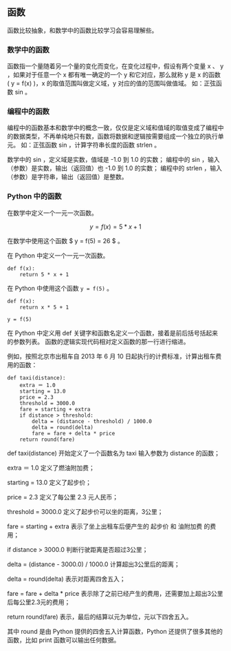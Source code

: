 ## 函数 ##
函数比较抽象，和数学中的函数比较学习会容易理解些。

### 数学中的函数 ###
函数指一个量随着另一个量的变化而变化，在变化过程中，假设有两个变量 x 、 y ，如果对于任意一个 x 都有唯一确定的一个 y 和它对应，那么就称 y 是 x 的函数 \( y = f(x) \)，x 的取值范围叫做定义域，y 对应的值的范围叫做值域。
如：正弦函数 sin 。

### 编程中的函数 ###
编程中的函数基本和数学中的概念一致，仅仅是定义域和值域的取值变成了编程中的数据类型，不再单纯地只有数，函数将数据和逻辑按需要组成一个独立的执行单元。
如：正弦函数 sin ，计算字符串长度的函数 strlen 。

数学中的 sin ，定义域是实数，值域是 -1.0 到 1.0 的实数；
编程中的 sin ，输入（参数）是实数，输出（返回值）也 -1.0 到 1.0 的实数；
编程中的 strlen ，输入（参数）是字符串，输出（返回值）是整数。

### Python 中的函数 ###
在数学中定义一个一元一次函数。

$$
	y = f(x) = 5 * x + 1
$$

在数学中使用这个函数 $ y = f(5) = 26 $ 。

在 Python 中定义一个一元一次函数。

```
def f(x):
	return 5 * x + 1
```

在 Python 中使用这个函数 ``` y = f(5) ``` 。

```
def f(x):
    return x * 5 + 1

y = f(5)
```

在 Python 中定义用 def 关键字和函数名定义一个函数，接着是前后括号括起来的参数列表。
函数的逻辑实现代码相对定义函数的那一行进行缩进。

例如，按照北京市出租车自 2013 年 6 月 10 日起执行的计费标准，计算出租车费用的函数：
```
def taxi(distance):
	extra ＝ 1.0
	starting = 13.0
	price = 2.3
	threshold = 3000.0
	fare = starting + extra
	if distance > threshold:
		delta = (distance - threshold) / 1000.0
		delta = round(delta)
		fare = fare + delta * price
	return round(fare)
```
def taxi(distance) 开始定义了一个函数名为 taxi 输入参数为 distance 的函数；

extra ＝ 1.0 定义了燃油附加费；

starting = 13.0 定义了起步价；

price = 2.3 定义了每公里 2.3 元人民币；

threshold = 3000.0 定义了起步价可以坐的距离，3公里；

fare = starting + extra 表示了坐上出租车后便产生的 起步价 和 油附加费 的费用；

if distance > 3000.0 判断行驶距离是否超过3公里；

delta = (distance - 3000.0) / 1000.0 计算超出3公里后的距离；

delta = round(delta) 表示对距离四舍五入；

fare = fare + delta * price 表示除了之前已经产生的费用，还需要加上超出3公里后每公里2.3元的费用；

return round(fare) 表示，最后的结算以元为单位，元以下四舍五入。

其中 round 是由 Python 提供的四舍五入计算函数，Python 还提供了很多其他的函数，比如 print 函数可以输出任何数据。
